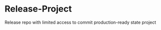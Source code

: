 Release-Project
===============

Release repo with limited access to commit production-ready state project